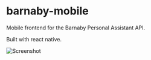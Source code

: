 
# barnaby-mobile

Mobile frontend for the Barnaby Personal Assistant API.

Built with react native.

![Screenshot](https://lh3.googleusercontent.com/eopvYuVGjgskuwHFRW5y_cSnohdbwZ1ADuiJucN3wP3ZIYSQSPgVoXrIp8u2wFQhxILwqdkgIsaKJWvWMcIbf060Z_Y3fi0hBvu-IA7v7Cf-7BVM4BwZMuiUTeiMS1IAoeTgzLQ12n2E5Ahhzf-ODx4Fkipv3D5pjrLC1oVPCcWautJGXL05z43dKXfalXl-2Pj-mu8d0Lle-x1XyisUJg02Z-gsnIpUbWRv_X5BdwLE-7evCDT9pqQ7Z2HpQWB2MjdyLOGuHWnNBGG0XNLQ2bFEjKVhg1HUFlIvmDiZS0Nzpy6E4kSnLSQ7CBs5y53-gvxonP7ygS_N9HWPylcKNoZK_2jVPTj_dGDId-aIBsW6x4uFu5Mq6iJspPrPH3ma1NKlRraHmARLKGFM66Aja0G6mA61xcU0hyS0g4pd0RqpddoFJHOppRtxpwb1cOLa8VzO4Fr62vdg3SF-S4KcpkXTXeJzqQoyBecW9XGIpkpoR6c9HTZXZm5ISHPZGp7YunOv1QZRb9I5vUrXxnPf7agFb9UD0wESe5N3u9PH-H5BcMdmxCzwRUcKmIh5db0wG0CGZifLCKgIla6W0RLQPV0RwusFG0BL2ZK2xMXXgcysS-tWOIGr-um-MnynYaoIin0psKCkqViLh9tW2ScatC2RrS5ZTtx7UHGbqJd1iZKgS3-iooQ-oBR2ihzNeIU=w452-h903-no?authuser=0)
